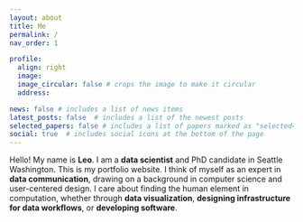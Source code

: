 ```yaml
---
layout: about
title: Me
permalink: /
nav_order: 1

profile:
  align: right
  image: 
  image_circular: false # crops the image to make it circular
  address: 

news: false # includes a list of news items
latest_posts: false  # includes a list of the newest posts
selected_papers: false # includes a list of papers marked as "selected={true}"
social: true  # includes social icons at the bottom of the page
---
```


Hello! My name is <b>Leo</b>. I am a <b>data scientist</b> and PhD candidate in Seattle Washington. This is my portfolio website. I think of myself as an expert in <b>data communication</b>, drawing on a background in computer science and user-centered design. I care about finding the human element in computation, whether through <b>data visualization</b>, <b>designing infrastructure for data workflows</b>, or <b>developing software</b>.

<!--Link to your social media connections, too. This theme is set up to use [Font Awesome icons](http://fortawesome.github.io/Font-Awesome/) and [Academicons](https://jpswalsh.github.io/academicons/), like the ones below. Add your Facebook, Twitter, LinkedIn, Google Scholar, or just disable all of them.-->
